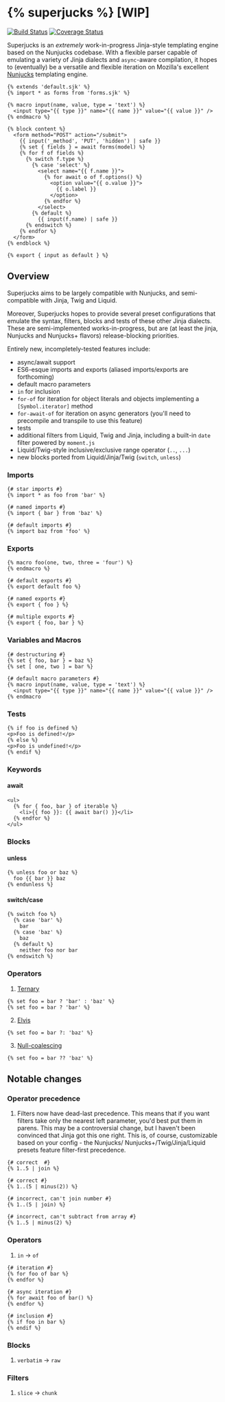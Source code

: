 # {% superjucks %} [WIP]

[![Build Status](https://travis-ci.org/noahlange/superjucks.svg?branch=master)](https://travis-ci.org/noahlange/superjucks)
[![Coverage Status](https://coveralls.io/repos/github/noahlange/superjucks/badge.svg?branch=master)](https://coveralls.io/github/noahlange/superjucks?branch=master)

Superjucks is an *extremely* work-in-progress Jinja-style templating engine based on the Nunjucks codebase. With a flexible parser capable of emulating a variety of Jinja dialects and `async`-aware compilation, it hopes to (eventually) be a versatile and flexible iteration on Mozilla's excellent [Nunjucks](https://github.com/mozilla/nunjucks) templating engine.

```jinja
{% extends 'default.sjk' %}
{% import * as forms from 'forms.sjk' %}

{% macro input(name, value, type = 'text') %}
  <input type="{{ type }}" name="{{ name }}" value="{{ value }}" />
{% endmacro %}

{% block content %}
  <form method="POST" action="/submit">
    {{ input('_method', 'PUT', 'hidden') | safe }}
    {% set { fields } = await forms(model) %}
    {% for f of fields %}
      {% switch f.type %}
        {% case 'select' %}
          <select name="{{ f.name }}">
            {% for await o of f.options() %}
              <option value="{{ o.value }}">
                {{ o.label }}
              </option>
            {% endfor %}
          </select>
        {% default %}
          {{ input(f.name) | safe }}
      {% endswitch %}
    {% endfor %}
  </form>
{% endblock %}

{% export { input as default } %}
```

## Overview
Superjucks aims to be largely compatible with Nunjucks, and semi-compatible
with Jinja, Twig and Liquid.

Moreover, Superjucks hopes to provide several preset configurations that
emulate the syntax, filters, blocks and tests of these other Jinja dialects.
These are semi-implemented works-in-progress, but are (at least the jinja,
Nunjucks and Nunjucks+ flavors) release-blocking priorities.

Entirely new, incompletely-tested features include:
- async/await support
- ES6-esque imports and exports (aliased imports/exports are forthcoming)
- default macro parameters
- `in` for inclusion
- `for-of` for iteration for object literals and objects implementing a
  `[Symbol.iterator]` method
- `for-await-of` for iteration on async generators (you'll need to precompile
  and transpile to use this feature)
- tests
- additional filters from Liquid, Twig and Jinja, including a built-in `date`
  filter powered by `moment.js`
- Liquid/Twig-style inclusive/exclusive range operator (`..`, `...`)
- new blocks ported from Liquid/Jinja/Twig (`switch`, `unless`)

### Imports
```jinja
{# star imports #}
{% import * as foo from 'bar' %}

{# named imports #}
{% import { bar } from 'baz' %}

{# default imports #}
{% import baz from 'foo' %}
```

### Exports
```jinja
{% macro foo(one, two, three = 'four') %}
{% endmacro %}

{# default exports #}
{% export default foo %}

{# named exports #}
{% export { foo } %}

{# multiple exports #}
{% export { foo, bar } %}
```

### Variables and Macros
```jinja
{# destructuring #}
{% set { foo, bar } = baz %}
{% set [ one, two ] = bar %}

{# default macro parameters #}
{% macro input(name, value, type = 'text') %}
  <input type="{{ type }}" name="{{ name }}" value="{{ value }}" />
{% endmacro
```

### Tests
```jinja
{% if foo is defined %}
<p>Foo is defined!</p>
{% else %}
<p>Foo is undefined!</p>
{% endif %}
```

### Keywords
#### await
```jinja
<ul>
  {% for { foo, bar } of iterable %}
    <li>{{ foo }}: {{ await bar() }}</li>
  {% endfor %}
</ul>
```

### Blocks
#### unless
```jinja
{% unless foo or baz %}
  foo {{ bar }} baz
{% endunless %}
```

#### switch/case
```jinja
{% switch foo %}
  {% case 'bar' %}
    bar
  {% case 'baz' %}
    baz
  {% default %}
    neither foo nor bar
{% endswitch %}
```

### Operators
1. [Ternary](https://en.wikipedia.org/wiki/%3F:)
```jinja
{% set foo = bar ? 'bar' : 'baz' %}
{% set foo = bar ? 'bar' %}
```

2. [Elvis](https://en.wikipedia.org/wiki/Elvis_operator)
```jinja
{% set foo = bar ?: 'baz' %}
```

3. [Null-coalescing](https://en.wikipedia.org/wiki/Null_coalescing_operator)
```jinja
{% set foo = bar ?? 'baz' %}
```

## Notable changes

### Operator precedence
1. Filters now have dead-last precedence. This means that if you want filters
take only the nearest left parameter, you'd best put them in parens. This may
be a controversial change, but I haven't been convinced that Jinja got this one
right. This is, of course, customizable based on your config - the Nunjucks/
Nunjucks+/Twig/Jinja/Liquid presets feature filter-first precedence.

```jinja
{# correct  #}
{% 1..5 | join %}

{# correct #}
{% 1..(5 | minus(2)) %}

{# incorrect, can't join number #}
{% 1..(5 | join) %}

{# incorrect, can't subtract from array #}
{% 1..5 | minus(2) %}
```

### Operators
1. `in` → `of`

```jinja
{# iteration #}
{% for foo of bar %}
{% endfor %}

{# async iteration #}
{% for await foo of bar() %}
{% endfor %}

{# inclusion #}
{% if foo in bar %}
{% endif %}
```

### Blocks
1. `verbatim` → `raw`

### Filters
1. `slice` → `chunk`